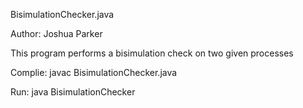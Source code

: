 BisimulationChecker.java

Author: Joshua Parker

This program performs a bisimulation check on two given processes

Complie:
  javac BisimulationChecker.java

Run:
  java BisimulationChecker
